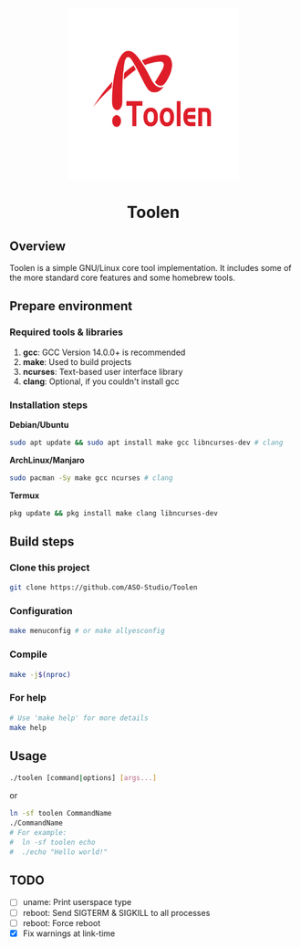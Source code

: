 <div align="center">
  <img src="img/logo.png" height="300" width="300"/>
  <h1 align="center">Toolen</h1>
</div>

## Overview

Toolen is a simple GNU/Linux core tool implementation. It includes some of the more standard core features and some homebrew tools.

## Prepare environment

### Required tools & libraries

1. **gcc**: GCC Version 14.0.0+ is recommended
2. **make**: Used to build projects
3. **ncurses**: Text-based user interface library
4. **clang**: Optional, if you couldn't install gcc

### Installation steps

**Debian/Ubuntu**
```bash
sudo apt update && sudo apt install make gcc libncurses-dev # clang
```

**ArchLinux/Manjaro**
```bash
sudo pacman -Sy make gcc ncurses # clang
```

**Termux**
```bash
pkg update && pkg install make clang libncurses-dev
```

## Build steps

### Clone this project

```bash
git clone https://github.com/ASO-Studio/Toolen
```

### Configuration

```bash
make menuconfig # or make allyesconfig
```

### Compile

```bash
make -j$(nproc)
```

### For help

```bash
# Use 'make help' for more details
make help
```

## Usage
```bash
./toolen [command|options] [args...]
```
or
```bash
ln -sf toolen CommandName
./CommandName
# For example:
#  ln -sf toolen echo
#  ./echo "Hello world!"
```

## TODO
- [ ] uname: Print userspace type
- [ ] reboot: Send SIGTERM & SIGKILL to all processes
- [ ] reboot: Force reboot
- [x] Fix warnings at link-time
